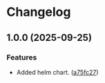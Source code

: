 # Changelog

## 1.0.0 (2025-09-25)


### Features

* Added helm chart. ([a75fc27](https://github.com/alisamji-ybor/dummy/commit/a75fc2789f739193177e8765fd5912a87af47b74))
